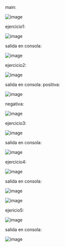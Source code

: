 main:

![image](https://github.com/user-attachments/assets/528687ff-1e67-48c0-b73e-cc3310d1837d)

ejercicio1:

![image](https://github.com/user-attachments/assets/23210e96-126c-4701-9d6a-77156dcfdb90)

salida en consola:

![image](https://github.com/user-attachments/assets/cd566c19-5e46-42ef-88fa-f2e092968aaa)

ejercicio2:

![image](https://github.com/user-attachments/assets/58fc9dc8-1d9c-4570-b68f-354cb1e62060)

salida en consola:
positiva:

![image](https://github.com/user-attachments/assets/674c2adf-9713-4324-9c47-9770990c8393)

negativa:

![image](https://github.com/user-attachments/assets/28d48fd6-7c9e-40cf-a43e-c6f4f23a8f75)

ejercicio3:

![image](https://github.com/user-attachments/assets/e977525d-da08-4fea-be84-0c0c3c5cffc5)

salida en consola:

![image](https://github.com/user-attachments/assets/f0604a5e-45bc-4578-b6f2-43a7ec17d3f2)

ejercicio4:

![image](https://github.com/user-attachments/assets/4fa7ade1-85f8-4b6f-81b7-3eee2a3b099c)

salida en consola:

![image](https://github.com/user-attachments/assets/954d20da-cf93-4832-9536-3b060470f4d2)

![image](https://github.com/user-attachments/assets/aef11e88-519c-4e60-9a7f-ef6ac0193f3b)

ejericio5:

![image](https://github.com/user-attachments/assets/e385714e-a7f9-447c-bdc3-5d8f301fb910)

salida en consola:

![image](https://github.com/user-attachments/assets/89153f62-14ea-4a2f-89a7-9ca5a3d72431)


